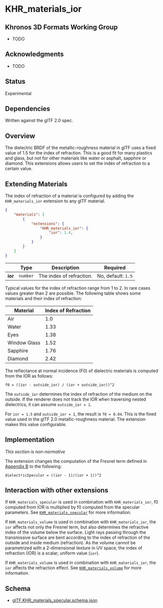 # KHR\_materials\_ior

## Khronos 3D Formats Working Group

* TODO

## Acknowledgments

* TODO

## Status

Experimental

## Dependencies

Written against the glTF 2.0 spec.

## Overview

The dielectric BRDF of the metallic-roughness material in glTF uses a fixed value of 1.5 for the index of refraction. This is a good fit for many plastics and glass, but not for other materials like water or asphalt, sapphire or diamond. This extensions allows users to set the index of refraction to a certain value.

## Extending Materials

The index of refraction of a material is configured by adding the `KHR_materials_ior` extension to any glTF material. 

```json
{
    "materials": [
        {
            "extensions": {
                "KHR_materials_ior": {
                    "ior": 1.4,
                }
            }
        }
    ]
}
```

| |Type|Description|Required|
|-|----|-----------|--------|
| **ior** | `number` | The index of refraction. | No, default: `1.5`|

Typical values for the index of refraction range from 1 to 2. In rare cases values greater than 2 are possible. The following table shows some materials and their index of refraction:

| Material     | Index of Refraction |
|--------------|---------------------|
| Air          | 1.0                 |
| Water        | 1.33                |
| Eyes         | 1.38                |
| Window Glass | 1.52                |
| Sapphire     | 1.76                |
| Diamond      | 2.42                |

The reflectance at normal incidence (F0) of dielectric materials is computed from the IOR as follows:

```
f0 = ((ior - outside_ior) / (ior + outside_ior))^2
```

The `outside_ior` determines the index of refraction of the medium on the outside. If the renderer does not track the IOR when traversing nested dielectrics, it can assume `outside_ior = 1`.

For `ior = 1.5` and `outside_ior = 1`, the result is `f0 = 0.04`. This is the fixed value used in the glTF 2.0 metallic-roughness material. The extension makes this value configurable.


## Implementation

*This section is non-normative*

The extension changes the computation of the Fresnel term defined in [Appendix B](/specification/2.0/README.md#appendix-b-brdf-implementation) to the following:

```
dielectricSpecular = ((ior - 1)/(ior + 1))^2
```

## Interaction with other extensions

If `KHR_materials_specular` is used in combination with `KHR_materials_ior`, f0 computed from IOR is multiplied by f0 computed from the specular parameters. See [`KHR_materials_specular`](../KHR_materials_specular/README.md) for more information.

If `KHR_materials_volume` is used in combination with `KHR_materials_ior`, the `ior` affects not only the Fresnel term, but also determines the refractive index of the volume below the surface. Light rays passing through the transmissive surface are bent according to the index of refraction of the outside and inside medium (refraction). As the volume cannot be parametrized with a 2-dimensional texture in UV space, the index of refraction (IOR) is a scalar, uniform value (`ior`).

If `KHR_materials_volume` is used in combination with `KHR_materials_ior`, the `ior` affects the refraction effect. See [`KHR_materials_volume`](../KHR_materials_volume/README.md) for more information.

## Schema

- [glTF.KHR_materials_specular.schema.json](schema/glTF.KHR_materials_specular.schema.json)
